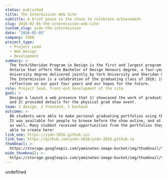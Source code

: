 ```yaml
---
status: published
title: The Intermission Web Site
subtitle: A brief pause in the chaos to celebrate achievement.
slug: 2016-02-05-the-intermission-web-site
custom_slug: ysdn-the-intermission
date: "2016-02-05"
company: YSDN
project_type:
  - Project Lead
  - Web Design
  - Development
summary: >-
  The York/Sheridan Program in Design is the first and largest program in
  Ontario that offers the Bachelor of Design Honours degree, a four-year
  University degree delivered jointly by York University and Sheridan College.
  The Intermission is a celebration of the graduating class of 2016; it is a
  reflection on our past four years and our hopes for the future.
role: Project lead, front-end development of the site.
goal: >
  Design & launch a web presence that 1) showcased the work of graduating class
  and 2) provided details for the physical grad show event.
team: 2 design, 2 frontend, 1 backend
outcome: >-
  86 students were able to make personal graduating portfolios using the site.
  It was available for people to browse before the show online, and at the event
  as well. Many student received opportunities from the portfolios they were
  able to create here!
link_one: https://ysdn-2016.github.io/
link_two: https://github.com/ysdn-2016/ysdn-2016.github.io
thumbnail: >-
  https://storage.googleapis.com/yaminateo-image-bucket/img/thumbnail/the_intermission_1x1.png
wide_thumbnail: >-
  https://storage.googleapis.com/yaminateo-image-bucket/img/thumbnail/the_intermission_2x1.png
---
```


undefined

